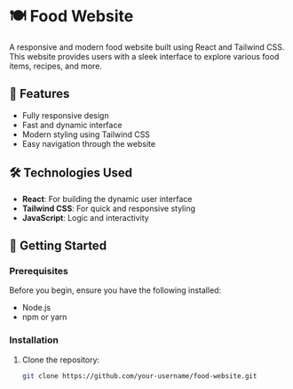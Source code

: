 # 🍽️ Food Website

A responsive and modern food website built using React and Tailwind CSS. This website provides users with a sleek interface to explore various food items, recipes, and more.

## 🌟 Features

- Fully responsive design
- Fast and dynamic interface
- Modern styling using Tailwind CSS
- Easy navigation through the website

## 🛠️ Technologies Used

- **React**: For building the dynamic user interface
- **Tailwind CSS**: For quick and responsive styling
- **JavaScript**: Logic and interactivity

## 🚀 Getting Started

### Prerequisites

Before you begin, ensure you have the following installed:

- Node.js
- npm or yarn

### Installation

1. Clone the repository:
   ```bash
   git clone https://github.com/your-username/food-website.git
